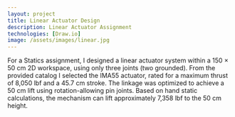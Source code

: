 ```yaml
---
layout: project
title: Linear Actuator Design
description: Linear Actuator Assignment
technologies: [Draw.io]
image: /assets/images/linear.jpg
---
```





For a Statics assignment, I designed a linear actuator system within a 150 × 50 cm 2D workspace, using only three joints (two grounded). From the provided catalog I selected the IMA55 actuator, rated for a maximum thrust of 8,050 lbf and a 45.7 cm stroke. The linkage was optimized to achieve a 50 cm lift using rotation-allowing pin joints. Based on hand static calculations, the mechanism can lift approximately 7,358 lbf to the 50 cm height.